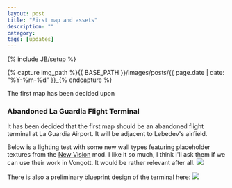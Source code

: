 ```yaml
---
layout: post
title: "First map and assets"
description: ""
category: 
tags: [updates]
---
```

{% include JB/setup %}

{% capture img_path %}{{ BASE_PATH }}/images/posts/{{ page.date | date: "%Y-%m-%d" }}_{% endcapture %}

The first map has been decided upon

<!--more-->

### Abandoned La Guardia Flight Terminal
It has been decided that the first map should be an abandoned flight terminal at La Guardia Airport. It will be adjacent to Lebedev's airfield.

Below is a lighting test with some new wall types featuring placeholder textures from the [New Vision](http://www.moddb.com/mods/new-vision) mod. I like it so much, I think I'll ask them if we can use their work in Vongott. It would be rather relevant after all. 
<a href="{{ img_path }}lighting.jpg"><img src="{{ img_path }}lighting.jpg" /></a>

There is also a preliminary blueprint design of the terminal here:
<a href="{{ img_path }}blueprint.jpg"><img src="{{ img_path }}blueprint.jpg" /></a>
